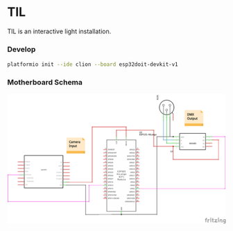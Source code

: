 # TIL
TIL is an interactive light installation.

### Develop

```bash
platformio init --ide clion --board esp32doit-devkit-v1
```

### Motherboard Schema
![TIL Motherboard](documentation/TILMotherboard_schem.png)

